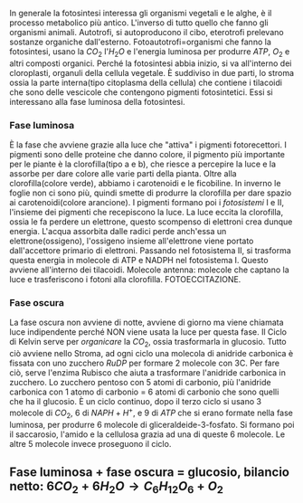 In generale la fotosintesi interessa gli organismi vegetali e le alghe, è il processo metabolico più antico. L'inverso di tutto quello che fanno gli organismi animali. Autotrofi, si autoproducono il cibo, eterotrofi prelevano sostanze organiche dall'esterno. Fotoautotrofi=organismi che fanno la fotosintesi, usano la $CO_2$ l'$H_2O$ e l'energia luminosa per produrre $ATP$, $O_2$ e altri composti organici.
Perché la fotosintesi abbia inizio, si va all'interno dei cloroplasti, organuli della cellula vegetale. È suddiviso in due parti, lo stroma ossia la parte interna(tipo citoplasma della cellula) che contiene i tilacoidi che sono delle vescicole che contengono pigmenti fotosintetici. Essi si interessano alla fase luminosa della fotosintesi. 

### Fase luminosa
È la fase che avviene grazie alla luce che "attiva" i pigmenti fotorecettori. I pigmenti sono delle proteine che danno colore, il pigmento più importante per le piante è la clorofilla(tipo a e b), che riesce a percepire la luce e la assorbe per dare colore alle varie parti della pianta. Oltre alla clorofilla(colore verde), abbiamo i carotenoidi e le ficobiline. In inverno le foglie non ci sono più, quindi smette di produrre la clorofilla per dare spazio ai carotenoidi(colore arancione). I pigmenti formano poi i *fotosistemi* I e II, l'insieme dei pigmenti che recepiscono la luce. 
La luce eccita la clorofilla, ossia le fa perdere un elettrone, questo scompenso di elettroni crea dunque energia. L'acqua assorbita dalle radici perde anch'essa un elettrone(ossigeno), l'ossigeno insieme all'elettrone viene portato dall'accettore primario di elettroni. Passando nel fotosistema II, si trasforma questa energia in molecole di ATP e NADPH nel fotosistema I. Questo avviene all'interno dei tilacoidi. 
Molecole antenna: molecole che captano la luce e trasferiscono i fotoni alla clorofilla. FOTOECCITAZIONE.

### Fase oscura
La fase oscura non avviene di notte, avviene di giorno ma viene chiamata luce indipendente perché NON viene usata la luce per questa fase. Il Ciclo di Kelvin serve per *organicare* la $CO_2$, ossia trasformarla in glucosio. Tutto ciò avviene nello Stroma, ad ogni ciclo una molecola di anidride carbonica è fissata con uno zucchero $RuDP$ per formare 2 molecole con 3C. Per fare ciò, serve l'enzima Rubisco che aiuta a trasformare l'anidride carbonica in zucchero. Lo zucchero pentoso con 5 atomi di carbonio, più l'anidride carbonica con 1 atomo di carbonio = 6 atomi di carbonio che sono quelli che ha il glucosio. È un ciclo continuo, dopo il terzo ciclo si usano 3 molecole di $CO_2$, 6 di $NAPH+H^+$, e 9 di $ATP$ che si erano formate nella fase luminosa, per produrre 6 molecole di gliceraldeide-3-fosfato. Si formano poi il saccarosio, l'amido e la cellulosa grazia ad una di queste 6 molecole. Le altre 5 molecole invece proseguono il ciclo. 

## Fase luminosa + fase oscura = glucosio, bilancio netto: $6CO_2+6H_2O \to C_6H_12O_6+O_2$
